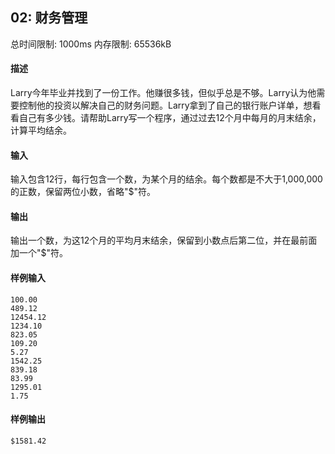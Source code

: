 ﻿## 02: 财务管理
总时间限制: 1000ms     内存限制: 65536kB

#### 描述

Larry今年毕业并找到了一份工作。他赚很多钱，但似乎总是不够。Larry认为他需要控制他的投资以解决自己的财务问题。Larry拿到了自己的银行账户详单，想看看自己有多少钱。请帮助Larry写一个程序，通过过去12个月中每月的月末结余，计算平均结余。

#### 输入

输入包含12行，每行包含一个数，为某个月的结余。每个数都是不大于1,000,000的正数，保留两位小数，省略"$"符。

#### 输出

输出一个数，为这12个月的平均月末结余，保留到小数点后第二位，并在最前面加一个"$"符。

#### 样例输入

	100.00
	489.12
	12454.12
	1234.10
	823.05
	109.20
	5.27
	1542.25
	839.18
	83.99
	1295.01
	1.75

#### 样例输出

    $1581.42







